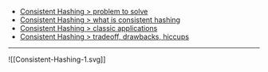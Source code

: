 - [Consistent Hashing > problem to solve](Consistent%20Hashing%20>%20problem%20to%20solve.md)
- [Consistent Hashing > what is consistent hashing](Consistent%20Hashing%20>%20what%20is%20consistent%20hashing.md)
- [Consistent Hashing > classic applications](Consistent%20Hashing%20>%20classic%20applications.md)
- [Consistent Hashing > tradeoff, drawbacks, hiccups](Consistent%20Hashing%20>%20tradeoff,%20drawbacks,%20hiccups.md)

---

![[Consistent-Hashing-1.svg]]